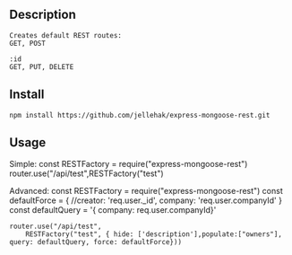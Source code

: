 Description
---
    Creates default REST routes:
    GET, POST
    
    :id
    GET, PUT, DELETE

Install
---
    npm install https://github.com/jellehak/express-mongoose-rest.git

Usage
---
Simple:
    const RESTFactory = require("express-mongoose-rest")
    router.use("/api/test",RESTFactory("test")
    
Advanced: 
    const RESTFactory = require("express-mongoose-rest")
    const defaultForce = {
        //creator: 'req.user._id',
        company: 'req.user.companyId'
    }
    const defaultQuery = '{ company: req.user.companyId}'

    router.use("/api/test",
        RESTFactory("test", { hide: ['description'],populate:["owners"], query: defaultQuery, force: defaultForce}))
